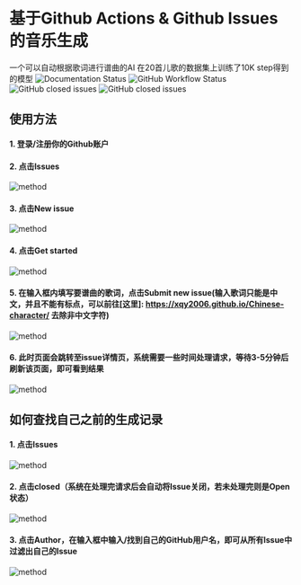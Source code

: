 # 基于Github Actions & Github Issues的音乐生成 
一个可以自动根据歌词进行谱曲的AI
在20首儿歌的数据集上训练了10K step得到的模型
![Documentation Status](https://xqy2006.github.io/store/badge2.svg)
![GitHub Workflow Status](https://img.shields.io/github/workflow/status/xqy2006/music_generation/music)
![GitHub closed issues](https://img.shields.io/github/issues/xqy2006/music_generation)
![GitHub closed issues](https://img.shields.io/github/issues-closed/xqy2006/music_generation)

## 使用方法
#### 1. 登录/注册你的Github账户
#### 2. 点击Issues
![method](https://xqy2006.github.io/store/0.png)
#### 3. 点击New issue
![method](https://xqy2006.github.io/store/1.png)
#### 4. 点击Get started
![method](https://xqy2006.github.io/store/2.png)
#### 5. 在输入框内填写要谱曲的歌词，点击Submit new issue(输入歌词只能是中文，并且不能有标点，可以前往[这里]: https://xqy2006.github.io/Chinese-character/ 去除非中文字符)
![method](https://xqy2006.github.io/store/3.png)
#### 6. 此时页面会跳转至issue详情页，系统需要一些时间处理请求，等待3-5分钟后刷新该页面，即可看到结果
![method](https://xqy2006.github.io/store/4.png)


## 如何查找自己之前的生成记录
#### 1. 点击Issues
![method](https://xqy2006.github.io/store/0.png)
#### 2. 点击closed（系统在处理完请求后会自动将Issue关闭，若未处理完则是Open状态）
![method](https://xqy2006.github.io/store/5.png)
#### 3. 点击Author，在输入框中输入/找到自己的GitHub用户名，即可从所有Issue中过滤出自己的Issue
![method](https://xqy2006.github.io/store/6.png)
